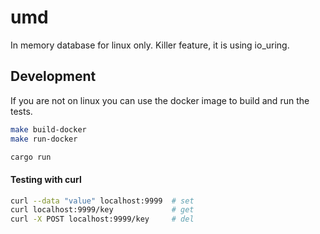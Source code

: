 # umd

In memory database for linux only. Killer feature, it is using io_uring.

## Development

If you are not on linux you can use the docker image to build and run the tests.

```zsh
make build-docker
make run-docker
```

```zsh
cargo run
```

#### Testing with curl
    
```zsh
curl --data "value" localhost:9999  # set
curl localhost:9999/key             # get
curl -X POST localhost:9999/key     # del
```

